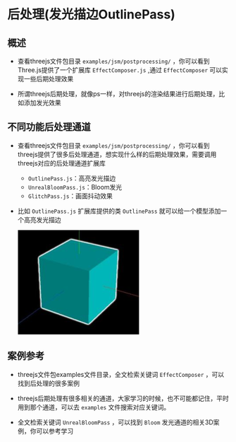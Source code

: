 # 后处理(发光描边OutlinePass)

## 概述

+ 查看threejs文件包目录 `examples/jsm/postprocessing/` ，你可以看到Three.js提供了一个扩展库 `EffectComposer.js` ,通过 `EffectComposer` 可以实现一些后期处理效果

+ 所谓threejs后期处理，就像ps一样，对threejs的渲染结果进行后期处理，比如添加发光效果

## 不同功能后处理通道

+ 查看threejs文件包目录 `examples/jsm/postprocessing/` ，你可以看到threejs提供了很多后处理通道，想实现什么样的后期处理效果，需要调用threejs对应的后处理通道扩展库

  + `OutlinePass.js`：高亮发光描边
  + `UnrealBloomPass.js`：Bloom发光
  + `GlitchPass.js`：画面抖动效果

+ 比如 `OutlinePass.js` 扩展库提供的类 `OutlinePass` 就可以给一个模型添加一个高亮发光描边

  ![高亮发光描边](images/高亮发光描边.jpg)

## 案例参考

+ threejs文件包examples文件目录，全文检索关键词 `EffectComposer` ，可以找到后处理的很多案例

+ threejs后期处理有很多相关的通道，大家学习的时候，也不可能都记住，平时用到那个通道，可以去 `examples` 文件搜索对应关键词。

+ 全文检索关键词 `UnrealBloomPass` ，可以找到 `Bloom` 发光通道的相关3D案例，你可以参考学习
